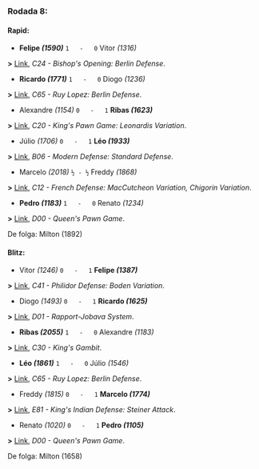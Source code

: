 ### Rodada 8:

#### Rapid:

* **Felipe *(1590)*** `1   -   0`  Vitor *(1316)*

**>** [Link](https://www.lichess.org/il8Y1UYr), *C24 - Bishop's Opening: Berlin Defense*.
* **Ricardo *(1771)*** `1   -   0`  Diogo *(1236)*

**>** [Link](https://www.lichess.org/676T5NmF), *C65 - Ruy Lopez: Berlin Defense*.
* Alexandre *(1154)* `0   -   1` **Ribas *(1623)***

**>** [Link](https://www.lichess.org/v82wftGd), *C20 - King's Pawn Game: Leonardis Variation*.
* Júlio *(1706)* `0   -   1` **Léo *(1933)***

**>** [Link](https://www.lichess.org/Y3GmBysX), *B06 - Modern Defense: Standard Defense*.
* Marcelo *(2018)* `½ - ½` Freddy *(1868)*

**>** [Link](https://www.lichess.org/ULDJhyiK), *C12 - French Defense: MacCutcheon Variation, Chigorin Variation*.
* **Pedro *(1183)*** `1   -   0`  Renato *(1234)*

**>** [Link](https://www.lichess.org/eHkRZq9s), *D00 - Queen's Pawn Game*.

De folga: Milton (1892)

#### Blitz:

* Vitor *(1246)* `0   -   1` **Felipe *(1387)***

**>** [Link](https://www.lichess.org/PoxhQGHP), *C41 - Philidor Defense: Boden Variation*.
* Diogo *(1493)* `0   -   1` **Ricardo *(1625)***

**>** [Link](https://www.lichess.org/tOKohgQf), *D01 - Rapport-Jobava System*.
* **Ribas *(2055)*** `1   -   0`  Alexandre *(1183)*

**>** [Link](https://www.lichess.org/1QNCTqCm), *C30 - King's Gambit*.
* **Léo *(1861)*** `1   -   0`  Júlio *(1546)*

**>** [Link](https://www.lichess.org/vhpeAYWf), *C65 - Ruy Lopez: Berlin Defense*.
* Freddy *(1815)* `0   -   1` **Marcelo *(1774)***

**>** [Link](https://www.lichess.org/aQvQgFvB), *E81 - King's Indian Defense: Steiner Attack*.
* Renato *(1020)* `0   -   1` **Pedro *(1105)***

**>** [Link](https://www.lichess.org/xt6SEfF6), *D00 - Queen's Pawn Game*.

De folga: Milton (1658)


